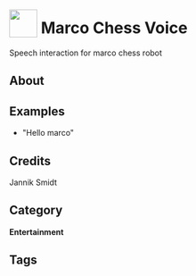 # <img src="https://raw.githack.com/FortAwesome/Font-Awesome/master/svgs/solid/chess.svg" card_color="#000000" width="50" height="50" style="vertical-align:bottom"/> Marco Chess Voice
Speech interaction for marco chess robot

## About


## Examples
* "Hello marco"

## Credits
Jannik Smidt

## Category
**Entertainment**

## Tags

